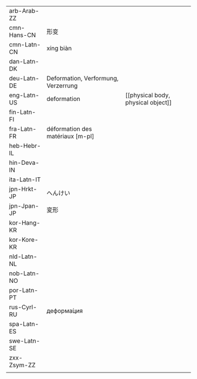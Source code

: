 | | | |
|-|-|-|
| arb-Arab-ZZ |  |  |
| cmn-Hans-CN | 形变 |  |
| cmn-Latn-CN | xíng biàn |  |
| dan-Latn-DK |  |  |
| deu-Latn-DE | Deformation, Verformung, Verzerrung |  |
| eng-Latn-US | deformation | [[physical body, physical object]] |
| fin-Latn-FI |  |  |
| fra-Latn-FR | déformation des matériaux [m-pl] |  |
| heb-Hebr-IL |  |  |
| hin-Deva-IN |  |  |
| ita-Latn-IT |  |  |
| jpn-Hrkt-JP | へんけい |  |
| jpn-Jpan-JP | 変形 |  |
| kor-Hang-KR |  |  |
| kor-Kore-KR |  |  |
| nld-Latn-NL |  |  |
| nob-Latn-NO |  |  |
| por-Latn-PT |  |  |
| rus-Cyrl-RU | деформа́ция |  |
| spa-Latn-ES |  |  |
| swe-Latn-SE |  |  |
| zxx-Zsym-ZZ |  |  |
|  |  |  |

